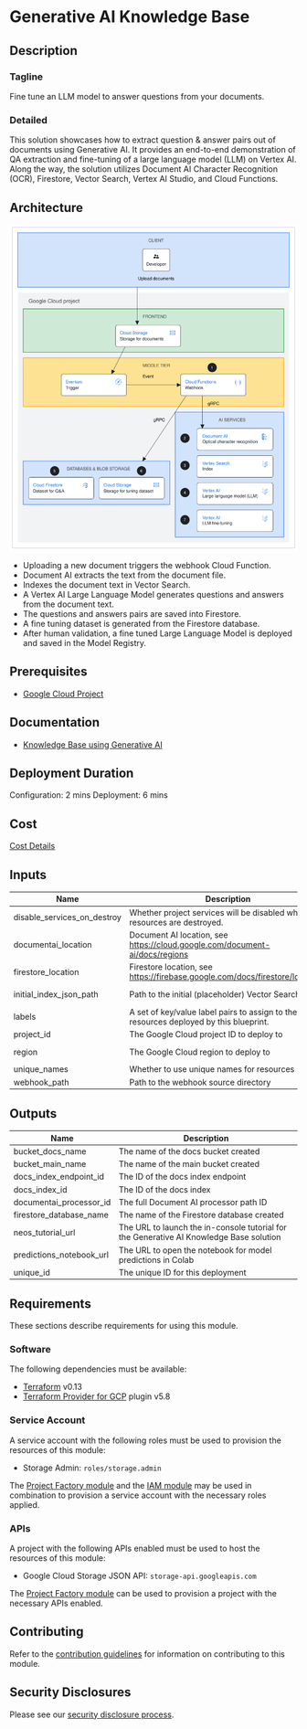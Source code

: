 # Generative AI Knowledge Base

## Description
### Tagline
Fine tune an LLM model to answer questions from your documents.

### Detailed
This solution showcases how to extract question & answer pairs out of documents using Generative AI. It provides an end-to-end demonstration of QA extraction and fine-tuning of a large language model (LLM) on Vertex AI. Along the way, the solution utilizes Document AI Character Recognition (OCR), Firestore, Vector Search, Vertex AI Studio, and Cloud Functions.

## Architecture
![Knowledge Base using Generative AI](assets/architecture_diagram.svg)

- Uploading a new document triggers the webhook Cloud Function.
- Document AI extracts the text from the document file.
- Indexes the document text in Vector Search.
- A Vertex AI Large Language Model generates questions and answers from the document text.
- The questions and answers pairs are saved into Firestore.
- A fine tuning dataset is generated from the Firestore database.
- After human validation, a fine tuned Large Language Model is deployed and saved in the Model Registry.

## Prerequisites
- [Google Cloud Project](https://cloud.google.com/resource-manager/docs/creating-managing-projects)

## Documentation
- [Knowledge Base using Generative AI](assets/architecture_diagram.svg)

## Deployment Duration
Configuration: 2 mins
Deployment: 6 mins

## Cost
[Cost Details](https://cloud.google.com/products/calculator-legacy#id=dcdd11ca-ca20-428b-86be-1c9b3c651042)

<!-- BEGINNING OF PRE-COMMIT-TERRAFORM DOCS HOOK -->
## Inputs

| Name | Description | Type | Default | Required |
|------|-------------|------|---------|:--------:|
| disable\_services\_on\_destroy | Whether project services will be disabled when the resources are destroyed. | `bool` | `false` | no |
| documentai\_location | Document AI location, see https://cloud.google.com/document-ai/docs/regions | `string` | `"us"` | no |
| firestore\_location | Firestore location, see https://firebase.google.com/docs/firestore/locations | `string` | `"nam5"` | no |
| initial\_index\_json\_path | Path to the initial (placeholder) Vector Search index | `string` | `"initial-index.json"` | no |
| labels | A set of key/value label pairs to assign to the resources deployed by this blueprint. | `map(string)` | `{}` | no |
| project\_id | The Google Cloud project ID to deploy to | `string` | n/a | yes |
| region | The Google Cloud region to deploy to | `string` | `"us-central1"` | no |
| unique\_names | Whether to use unique names for resources | `bool` | `true` | no |
| webhook\_path | Path to the webhook source directory | `string` | `"webhook"` | no |

## Outputs

| Name | Description |
|------|-------------|
| bucket\_docs\_name | The name of the docs bucket created |
| bucket\_main\_name | The name of the main bucket created |
| docs\_index\_endpoint\_id | The ID of the docs index endpoint |
| docs\_index\_id | The ID of the docs index |
| documentai\_processor\_id | The full Document AI processor path ID |
| firestore\_database\_name | The name of the Firestore database created |
| neos\_tutorial\_url | The URL to launch the in-console tutorial for the Generative AI Knowledge Base solution |
| predictions\_notebook\_url | The URL to open the notebook for model predictions in Colab |
| unique\_id | The unique ID for this deployment |

<!-- END OF PRE-COMMIT-TERRAFORM DOCS HOOK -->

## Requirements

These sections describe requirements for using this module.

### Software

The following dependencies must be available:

- [Terraform][terraform] v0.13
- [Terraform Provider for GCP][terraform-provider-gcp] plugin v5.8

### Service Account

A service account with the following roles must be used to provision
the resources of this module:

- Storage Admin: `roles/storage.admin`

The [Project Factory module][project-factory-module] and the
[IAM module][iam-module] may be used in combination to provision a
service account with the necessary roles applied.

### APIs

A project with the following APIs enabled must be used to host the
resources of this module:

- Google Cloud Storage JSON API: `storage-api.googleapis.com`

The [Project Factory module][project-factory-module] can be used to
provision a project with the necessary APIs enabled.

## Contributing

Refer to the [contribution guidelines](./docs/CONTRIBUTING.md) for
information on contributing to this module.

[iam-module]: https://registry.terraform.io/modules/terraform-google-modules/iam/google
[project-factory-module]: https://registry.terraform.io/modules/terraform-google-modules/project-factory/google
[terraform-provider-gcp]: https://www.terraform.io/docs/providers/google/index.html
[terraform]: https://www.terraform.io/downloads.html

## Security Disclosures

Please see our [security disclosure process](./SECURITY.md).
